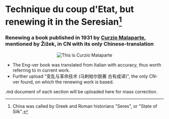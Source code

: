 # Technique du coup d'Etat, but renewing it in the Seresian[^1]

### Renewing a book published in 1931 by [Curzio Malaparte](https://en.wikipedia.org/wiki/Curzio_Malaparte), mentioned by Žižek, in CN with its only Chinese-translation
<p align="center">
<img src="https://github.com/AlphabutwithoutBeta/Technique-du-coup-d-Etat-but-a-CN-review-version/blob/main/directory/Curzio_Malaparte.jpg" alt="This is Curzio Malaparte"/>
</p>

- The Eng-ver book was translated from Italian with accuracy, thus worth referring to in current work. 
- Further upload "变乱与革命技术 (马剌帕尔脱著 古有成译)", the only CN-ver found, on which the renewing work is based.

.md document of each section will be uploaded here for mass correction. 

[^1]: China was called by Greek and Roman historians "Seres", or "State of Silk".
